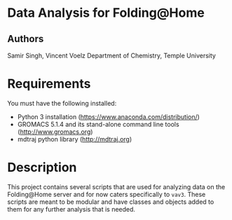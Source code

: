 
# Data Analysis for Folding@Home

## Authors
Samir Singh, Vincent Voelz
Department of Chemistry, Temple University


# Requirements

You must have the following installed:

* Python 3 installation (https://www.anaconda.com/distribution/)
* GROMACS 5.1.4 and its stand-alone command line tools (http://www.gromacs.org)
* mdtraj python library (http://mdtraj.org)
 

# Description

This project contains several scripts that are used for analyzing data on the Folding@Home server and for now caters specifically to `vav3`. These  
scripts are meant to be modular and have classes and objects added to them for any further analysis that is needed.

